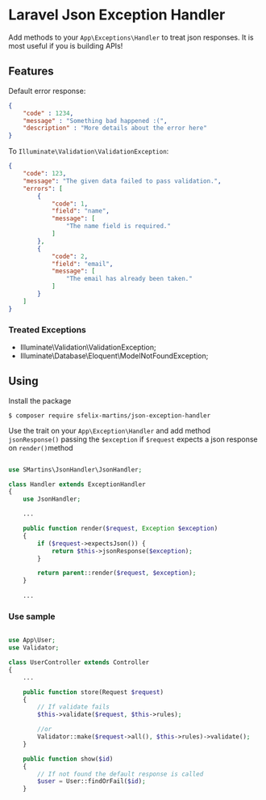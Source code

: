 # Laravel Json Exception Handler

Add methods to your `App\Exceptions\Handler` to treat json responses.
It is most useful if you is building APIs!

## Features

Default error response:

```json
{
    "code" : 1234,
    "message" : "Something bad happened :(",
    "description" : "More details about the error here"
}
```

To `Illuminate\Validation\ValidationException`:

```json
{
    "code": 123,
    "message": "The given data failed to pass validation.",
    "errors": [
        {
            "code": 1,
            "field": "name",
            "message": [
                "The name field is required."
            ]
        },
        {
            "code": 2,
            "field": "email",
            "message": [
                "The email has already been taken."
            ]
        }
    ]
}
```

### Treated Exceptions

- Illuminate\Validation\ValidationException;
- Illuminate\Database\Eloquent\ModelNotFoundException;

## Using

Install the package 

```console
$ composer require sfelix-martins/json-exception-handler
```

Use the trait on your `App\Exception\Handler` and add method `jsonResponse()` 
passing the `$exception` if `$request` expects a json response on `render()`method

```php

use SMartins\JsonHandler\JsonHandler;

class Handler extends ExceptionHandler
{
    use JsonHandler;

    ...

    public function render($request, Exception $exception)
    {   
        if ($request->expectsJson()) {
            return $this->jsonResponse($exception);
        }

        return parent::render($request, $exception);
    }
    
    ...
```

### Use sample

```php

use App\User;
use Validator;

class UserController extends Controller
{
    ...

    public function store(Request $request)
    {
        // If validate fails
        $this->validate($request, $this->rules);

        //or
        Validator::make($request->all(), $this->rules)->validate();
    }

    public function show($id)
    {
        // If not found the default response is called
        $user = User::findOrFail($id);
    }

```
